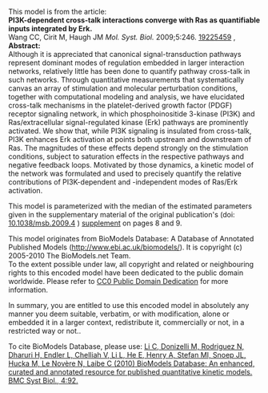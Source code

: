 

This model is from the article:  
**PI3K-dependent cross-talk interactions converge with Ras as quantifiable inputs integrated by Erk.**   
Wang CC, Cirit M, Haugh JM _Mol. Syst. Biol._ 2009;5:246.
[19225459](http://www.ncbi.nlm.nih.gov/pubmed/19225459) ,  
**Abstract:**   
Although it is appreciated that canonical signal-transduction pathways
represent dominant modes of regulation embedded in larger interaction
networks, relatively little has been done to quantify pathway cross-talk in
such networks. Through quantitative measurements that systematically canvas an
array of stimulation and molecular perturbation conditions, together with
computational modeling and analysis, we have elucidated cross-talk mechanisms
in the platelet-derived growth factor (PDGF) receptor signaling network, in
which phosphoinositide 3-kinase (PI3K) and Ras/extracellular signal-regulated
kinase (Erk) pathways are prominently activated. We show that, while PI3K
signaling is insulated from cross-talk, PI3K enhances Erk activation at points
both upstream and downstream of Ras. The magnitudes of these effects depend
strongly on the stimulation conditions, subject to saturation effects in the
respective pathways and negative feedback loops. Motivated by those dynamics,
a kinetic model of the network was formulated and used to precisely quantify
the relative contributions of PI3K-dependent and -independent modes of Ras/Erk
activation.

  

This model is parameterized with the median of the estimated parameters given
in the supplementary material of the original publication's (doi:
[10.1038/msb.2009.4](http://dx.doi.org/10.1038/msb.2009.4) )
[supplement](http://www.nature.com/msb/journal/v5/n1/extref/msb20094-s1.pdf)
on pages 8 and 9.

This model originates from BioModels Database: A Database of Annotated
Published Models (http://www.ebi.ac.uk/biomodels/). It is copyright (c)
2005-2010 The BioModels.net Team.  
To the extent possible under law, all copyright and related or neighbouring
rights to this encoded model have been dedicated to the public domain
worldwide. Please refer to [CC0 Public Domain
Dedication](http://creativecommons.org/publicdomain/zero/1.0/) for more
information.

In summary, you are entitled to use this encoded model in absolutely any
manner you deem suitable, verbatim, or with modification, alone or embedded it
in a larger context, redistribute it, commercially or not, in a restricted way
or not..  
  
To cite BioModels Database, please use: [Li C, Donizelli M, Rodriguez N,
Dharuri H, Endler L, Chelliah V, Li L, He E, Henry A, Stefan MI, Snoep JL,
Hucka M, Le Novère N, Laibe C (2010) BioModels Database: An enhanced, curated
and annotated resource for published quantitative kinetic models. BMC Syst
Biol., 4:92.](http://www.ncbi.nlm.nih.gov/pubmed/20587024)

